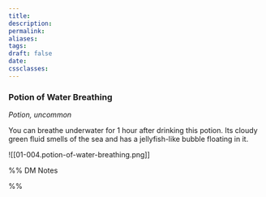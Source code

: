 ```yaml
---
title: 
description: 
permalink: 
aliases: 
tags: 
draft: false
date: 
cssclasses:
---
```

### Potion of Water Breathing

*Potion, uncommon*

You can breathe underwater for 1 hour after drinking this potion. Its cloudy green fluid smells of the sea and has a jellyfish-like bubble floating in it. 

![[01-004.potion-of-water-breathing.png]] 



%% DM Notes



%%